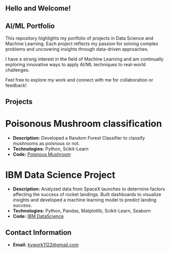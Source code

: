 ## Hello and Welcome!

## AI/ML Portfolio

This repository highlights my portfolio of projects in Data Science and Machine Learning. Each project reflects my passion for solving complex problems and uncovering insights through data-driven approaches.

I have a strong interest in the field of Machine Learning and am continually exploring innovative ways to apply AI/ML techniques to real-world challenges.

Feel free to explore my work and connect with me for collaboration or feedback!

## Projects



# Poisonous Mushroom classification  
- **Description:** Developed a Random Forest Classifier to classify mushrooms as poisnous or not.
- **Technologies:** Python, Scikit-Learn
- **Code:** [Poisnous Mushroom](https://github.com/karanyadav1122/Poisnous-Mushroom.git)

# IBM Data Science Project
- **Description:** Analyzed data from SpaceX launches to determine factors affecting the success of rocket landings. Built dashboards to visualize insights and developed a machine learning model to predict landing success.
- **Technologies:** Python, Pandas, Matplotlib, Scikit-Learn, Seaborn
-  **Code:** [IBM DataScience](https://github.com/karanyadav1122/IBM-Data-Science-Project.git)



## Contact Information
- **Email:** kywork1122@gmail.com







 
